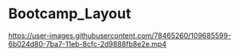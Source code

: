 # Bootcamp_Layout

https://user-images.githubusercontent.com/78465260/109685599-6b024d80-7ba7-11eb-8cfc-2d9888fb8e2e.mp4
